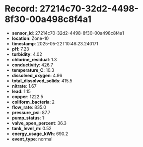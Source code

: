 # Record: 27214c70-32d2-4498-8f30-00a498c8f4a1

- **sensor_id**: 27214c70-32d2-4498-8f30-00a498c8f4a1
- **location**: Zone-10
- **timestamp**: 2025-05-22T10:46:23.240171
- **pH**: 7.23
- **turbidity**: 4.02
- **chlorine_residual**: 1.3
- **conductivity**: 426.7
- **temperature_C**: 10.3
- **dissolved_oxygen**: 4.96
- **total_dissolved_solids**: 415.5
- **nitrate**: 1.67
- **lead**: 1.15
- **copper**: 1222.5
- **coliform_bacteria**: 2
- **flow_rate**: 835.0
- **pressure_psi**: 87.7
- **pump_status**: 1
- **valve_open_percent**: 36.3
- **tank_level_m**: 0.52
- **energy_usage_kWh**: 690.2
- **event_type**: normal